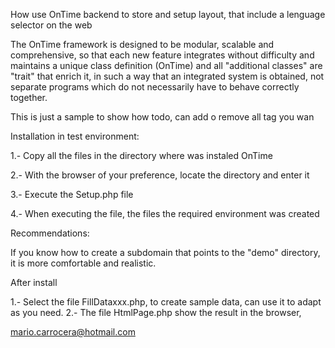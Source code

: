 How use OnTime backend to store and setup layout, that include a lenguage selector  on the web

The OnTime framework is designed to be modular, scalable and comprehensive, so that each new feature integrates without difficulty and maintains a unique class definition (OnTime) and all "additional classes" are "trait" that enrich it, in such a way that an integrated system is obtained, not separate programs which do not necessarily have to behave correctly together.

This is just a sample to show how todo, can add o remove all tag you wan

Installation in test environment:

1.- Copy all the files in the directory where was instaled OnTime

2.- With the browser of your preference, locate the directory and enter it

3.- Execute the Setup.php file

4.- When executing the file, the files the required environment was created

Recommendations:

If you know how to create a subdomain that points to the "demo" directory, it is more comfortable and realistic.

After install

1.- Select the file FillDataxxx.php, to create sample data, can use it to adapt as you need. 
2.- The file HtmlPage.php show the result in the browser,

mario.carrocera@hotmail.com

